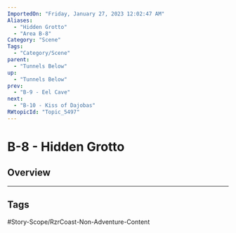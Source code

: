 ```yaml
---
ImportedOn: "Friday, January 27, 2023 12:02:47 AM"
Aliases:
  - "Hidden Grotto"
  - "Area B-8"
Category: "Scene"
Tags:
  - "Category/Scene"
parent:
  - "Tunnels Below"
up:
  - "Tunnels Below"
prev:
  - "B-9 - Eel Cave"
next:
  - "B-10 - Kiss of Dajobas"
RWtopicId: "Topic_5497"
---
```

# B-8 - Hidden Grotto
## Overview

---
## Tags
#Story-Scope/RzrCoast-Non-Adventure-Content

